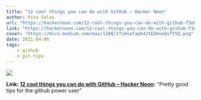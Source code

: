```yaml
---
title: "12 cool things you can do with GitHub – Hacker Noon"
author: Pito Salas
url: "https://hackernoon.com/12-cool-things-you-can-do-with-github-f3e0424cf2f0" 
link: "https://hackernoon.com/12-cool-things-you-can-do-with-github-f3e0424cf2f0" 
cover: "https://miro.medium.com/max/1200/1*CHsofapb4JtEDmveOvTYVQ.png" 
date: 2021-04-06
tags:
    - github
    - git-tips
---
```

<img class="cover" src="https://miro.medium.com/max/1200/1*CHsofapb4JtEDmveOvTYVQ.png">

**Link: [12 cool things you can do with GitHub – Hacker Noon](https://hackernoon.com/12-cool-things-you-can-do-with-github-f3e0424cf2f0):** "Pretty good tips for the github power user"


